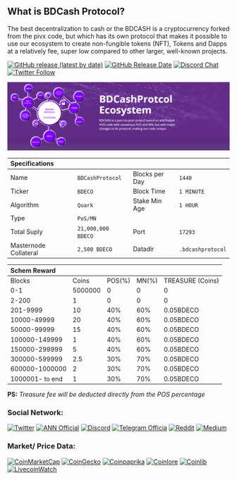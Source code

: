 ## What is BDCash Protocol?
The best decentralization to cash or the BDCASH is a cryptocurrency forked from the pivx code, but which has its own protocol that makes it possible to use our ecosystem to create non-fungible tokens (NFT), Tokens and Dapps at a relatively fee, super low compared to other larger, well-known projects.

[![GitHub release (latest by date)](https://img.shields.io/github/v/release/BdcashProtocol/bdcashprotocol-bdeco?color=%24000ace&cacheSeconds=3200)](https://github.com/BdcashProtocol/bdcashprotocol-bdeco/releases)
[![GitHub Release Date](https://img.shields.io/github/release-date/BdcashProtocol/bdcashprotocol-bdeco?color=%24000ace&cacheSeconds=3200)](https://github.com/BdcashProtocol/bdcashprotocol-bdeco/releases)
[![Discord Chat](https://img.shields.io/discord/561164955924037637.svg?logo=discord)](https://discord.gg/jJtDAmv22J)
[![Twitter Follow](https://img.shields.io/twitter/follow/BdcashProtocol)](https://twitter.com/BdcashProtocol)

<img style="float:center;" src="https://raw.githubusercontent.com/BdcashProtocol/bdcash-mediakit/main/images/main.png"></br>

|Specifications		   		| 					  |						|					  |
|:-------------------- 		| :------------------ | :------------------ | :------------------ |
|Name  		                | `BDCashProtocol`             |Blocks per Day   	| `1440`              |
|Ticker 				    | `BDECO`               |Block Time  			| `1 MINUTE`          |
|Algorithm					| `Quark`             |Stake Min Age		| `1 HOUR`           |
|Type 						| `PoS/MN`                      |
|Total Suply 			    | `21,000,000 BDECO`    |Port 			    | `17293`    		  |
|Masternode Collateral      | `2,500 BDECO`         |Datadir			    | `.bdcashprotocol`			  |

|Schem Reward |               |              |        |         |
|:-----------------|:------------|:------------- |:-----------|:-------------- |
|     Blocks        |    Coins  |     POS(%)     |      MN(%)   |   TREASURE (Coins)  |
0-1 | 5000000 | 0 | 0| 0|
2-200 | 1 | 0 | 0| 0| 
201-9999 | 10 | 40% | 60%|0.05BDECO|
10000-49999 | 20 | 40% | 60%|0.05BDECO|
50000-99999 | 15 | 40% | 60%|0.05BDECO|
100000-149999 | 1 | 40% | 60%|0.05BDECO|
150000-299999 | 5 | 40% | 60%|0.05BDECO|
300000-599999 | 2.5 | 30% | 70%|0.05BDECO|
600000-1000000 | 2 | 30% | 70%|0.05BDECO|
1000001- to end | 1 | 30% | 70%|0.05BDECO|

<b>PS:</b> <i>Treasure fee will be deducted directly from the POS percentage</i>




### Social Network:
 [![Twitter](https://img.shields.io/static/v1?label=Twitter&message=Follow&color=blue)](https://twitter.com/bdcashprotocol) 
 [![ANN Official](https://img.shields.io/static/v1?label=BitcoinTalk&message=Join&color=yellow)](https://bitcointalk.org/index.php?topic=5244522) 
 [![Discord](https://img.shields.io/static/v1?label=Discord&message=Join&color=blueviolet)](https://discord.gg/rrr8vFS)
 [![Telegram Officia](https://img.shields.io/static/v1?label=Telegram&message=Join&color=blue)](https://t.me/bdcashprotocol_official) 
 [![Reddit](https://img.shields.io/static/v1?label=Reddit&message=Join&color=orange)](https://www.reddit.com/r/bdcash_cryptocurrency/)
 [![Medium](https://img.shields.io/static/v1?label=Medium&message=Join&color=green)](https://bdcashprotocol.medium.com/) 


### Market/ Price  Data:

[![CoinMarketCap](https://img.shields.io/static/v1?label=CoinMarketCap&message=Check&color=blue)](https://coinmarketcap.com/currencies/bdcash/) 
[![CoinGecko](https://img.shields.io/static/v1?label=CoinGecko&message=Check&color=green)](https://coingecko.com/coins/bigdata-cash/) 
[![Coinpaprika](https://img.shields.io/static/v1?label=Coinpaprika&message=Check&color=red)](https://coinpaprika.com/coin/bdcash-bdcash/) 
[![Coinlore](https://img.shields.io/static/v1?label=Coinlore&message=Check&color=9cf)](https://www.coinlore.com/coin/bdcash)
[![Coinlib](https://img.shields.io/static/v1?label=Coinlib&message=Check&color=Blueblack)](https://coinlib.io/coin/BDCASH/BigDataCash/) 
[![LivecoinWatch](https://img.shields.io/static/v1?label=LivecoinWatch&message=Check&color=greenblack)](https://www.livecoinwatch.com/price/Bdcash-BDCASH) 
